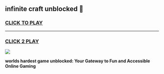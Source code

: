 
## infinite craft unblocked 👋
<h3>
<a href="https://premium.freeplayer.one?title=infinite_craft_unblocked&ref=13F">CLICK TO PLAY</a></h3>
<hr>

<h3>
<a href="https://premium.freeplayer.one?title=infinite_craft_unblocked&ref=13F">CLICK 2 PLAY</a>
  
</h3>

<a href="https://premium.freeplayer.one?title=infinite_craft_unblocked&ref=12F/"><img src="https://clearcache.store/games.png"></a>


**worlds hardest game unblocked: Your Gateway to Fun and Accessible Online Gaming**
